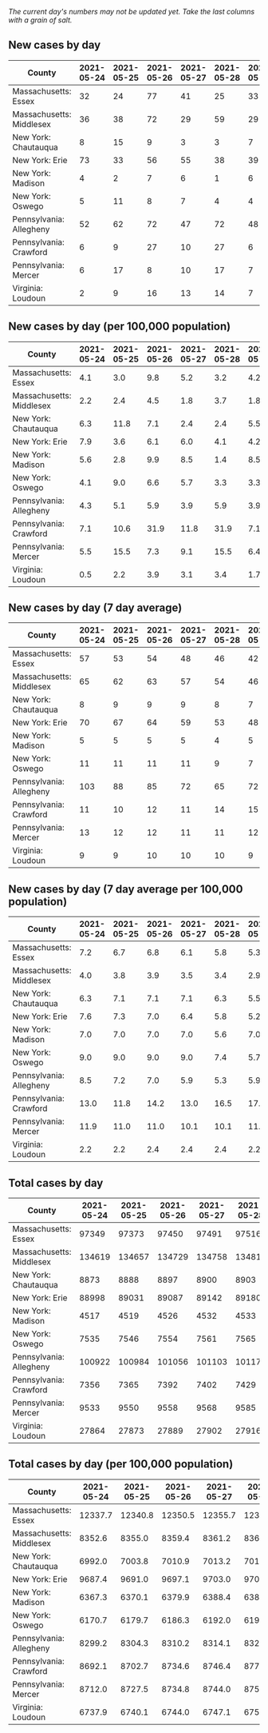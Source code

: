 _The current day's numbers may not be updated yet. Take the last columns with a grain of salt._
## New cases by day

| County | 2021-05-24 | 2021-05-25 | 2021-05-26 | 2021-05-27 | 2021-05-28 | 2021-05-29 | 2021-05-30 |
| --- | --- | --- | --- | --- | --- | --- | --- |
| Massachusetts: Essex | 32 | 24 | 77 | 41 | 25 | 33 | 22 |
| Massachusetts: Middlesex | 36 | 38 | 72 | 29 | 59 | 29 | 25 |
| New York: Chautauqua | 8 | 15 | 9 | 3 | 3 | 7 | 7 |
| New York: Erie | 73 | 33 | 56 | 55 | 38 | 39 | 51 |
| New York: Madison | 4 | 2 | 7 | 6 | 1 | 6 | 2 |
| New York: Oswego | 5 | 11 | 8 | 7 | 4 | 4 | 6 |
| Pennsylvania: Allegheny | 52 | 62 | 72 | 47 | 72 | 48 | 39 |
| Pennsylvania: Crawford | 6 | 9 | 27 | 10 | 27 | 6 | 4 |
| Pennsylvania: Mercer | 6 | 17 | 8 | 10 | 17 | 7 | 5 |
| Virginia: Loudoun | 2 | 9 | 16 | 13 | 14 | 7 | -1 |

## New cases by day (per 100,000 population)

| County | 2021-05-24 | 2021-05-25 | 2021-05-26 | 2021-05-27 | 2021-05-28 | 2021-05-29 | 2021-05-30 |
| --- | --- | --- | --- | --- | --- | --- | --- |
| Massachusetts: Essex | 4.1 | 3.0 | 9.8 | 5.2 | 3.2 | 4.2 | 2.8 |
| Massachusetts: Middlesex | 2.2 | 2.4 | 4.5 | 1.8 | 3.7 | 1.8 | 1.6 |
| New York: Chautauqua | 6.3 | 11.8 | 7.1 | 2.4 | 2.4 | 5.5 | 5.5 |
| New York: Erie | 7.9 | 3.6 | 6.1 | 6.0 | 4.1 | 4.2 | 5.6 |
| New York: Madison | 5.6 | 2.8 | 9.9 | 8.5 | 1.4 | 8.5 | 2.8 |
| New York: Oswego | 4.1 | 9.0 | 6.6 | 5.7 | 3.3 | 3.3 | 4.9 |
| Pennsylvania: Allegheny | 4.3 | 5.1 | 5.9 | 3.9 | 5.9 | 3.9 | 3.2 |
| Pennsylvania: Crawford | 7.1 | 10.6 | 31.9 | 11.8 | 31.9 | 7.1 | 4.7 |
| Pennsylvania: Mercer | 5.5 | 15.5 | 7.3 | 9.1 | 15.5 | 6.4 | 4.6 |
| Virginia: Loudoun | 0.5 | 2.2 | 3.9 | 3.1 | 3.4 | 1.7 | -0.2 |

## New cases by day (7 day average)

| County | 2021-05-24 | 2021-05-25 | 2021-05-26 | 2021-05-27 | 2021-05-28 | 2021-05-29 | 2021-05-30 |
| --- | --- | --- | --- | --- | --- | --- | --- |
| Massachusetts: Essex | 57 | 53 | 54 | 48 | 46 | 42 | 36 |
| Massachusetts: Middlesex | 65 | 62 | 63 | 57 | 54 | 46 | 41 |
| New York: Chautauqua | 8 | 9 | 9 | 9 | 8 | 7 | 7 |
| New York: Erie | 70 | 67 | 64 | 59 | 53 | 48 | 49 |
| New York: Madison | 5 | 5 | 5 | 5 | 4 | 5 | 4 |
| New York: Oswego | 11 | 11 | 11 | 11 | 9 | 7 | 6 |
| Pennsylvania: Allegheny | 103 | 88 | 85 | 72 | 65 | 72 | 56 |
| Pennsylvania: Crawford | 11 | 10 | 12 | 11 | 14 | 15 | 13 |
| Pennsylvania: Mercer | 13 | 12 | 12 | 11 | 11 | 12 | 10 |
| Virginia: Loudoun | 9 | 9 | 10 | 10 | 10 | 9 | 9 |

## New cases by day (7 day average per 100,000 population)

| County | 2021-05-24 | 2021-05-25 | 2021-05-26 | 2021-05-27 | 2021-05-28 | 2021-05-29 | 2021-05-30 |
| --- | --- | --- | --- | --- | --- | --- | --- |
| Massachusetts: Essex | 7.2 | 6.7 | 6.8 | 6.1 | 5.8 | 5.3 | 4.6 |
| Massachusetts: Middlesex | 4.0 | 3.8 | 3.9 | 3.5 | 3.4 | 2.9 | 2.5 |
| New York: Chautauqua | 6.3 | 7.1 | 7.1 | 7.1 | 6.3 | 5.5 | 5.5 |
| New York: Erie | 7.6 | 7.3 | 7.0 | 6.4 | 5.8 | 5.2 | 5.3 |
| New York: Madison | 7.0 | 7.0 | 7.0 | 7.0 | 5.6 | 7.0 | 5.6 |
| New York: Oswego | 9.0 | 9.0 | 9.0 | 9.0 | 7.4 | 5.7 | 4.9 |
| Pennsylvania: Allegheny | 8.5 | 7.2 | 7.0 | 5.9 | 5.3 | 5.9 | 4.6 |
| Pennsylvania: Crawford | 13.0 | 11.8 | 14.2 | 13.0 | 16.5 | 17.7 | 15.4 |
| Pennsylvania: Mercer | 11.9 | 11.0 | 11.0 | 10.1 | 10.1 | 11.0 | 9.1 |
| Virginia: Loudoun | 2.2 | 2.2 | 2.4 | 2.4 | 2.4 | 2.2 | 2.2 |

## Total cases by day

| County | 2021-05-24 | 2021-05-25 | 2021-05-26 | 2021-05-27 | 2021-05-28 | 2021-05-29 | 2021-05-30 |
| --- | --- | --- | --- | --- | --- | --- | --- |
| Massachusetts: Essex | 97349 | 97373 | 97450 | 97491 | 97516 | 97549 | 97571 |
| Massachusetts: Middlesex | 134619 | 134657 | 134729 | 134758 | 134817 | 134846 | 134871 |
| New York: Chautauqua | 8873 | 8888 | 8897 | 8900 | 8903 | 8910 | 8917 |
| New York: Erie | 88998 | 89031 | 89087 | 89142 | 89180 | 89219 | 89270 |
| New York: Madison | 4517 | 4519 | 4526 | 4532 | 4533 | 4539 | 4541 |
| New York: Oswego | 7535 | 7546 | 7554 | 7561 | 7565 | 7569 | 7575 |
| Pennsylvania: Allegheny | 100922 | 100984 | 101056 | 101103 | 101175 | 101223 | 101262 |
| Pennsylvania: Crawford | 7356 | 7365 | 7392 | 7402 | 7429 | 7435 | 7439 |
| Pennsylvania: Mercer | 9533 | 9550 | 9558 | 9568 | 9585 | 9592 | 9597 |
| Virginia: Loudoun | 27864 | 27873 | 27889 | 27902 | 27916 | 27923 | 27922 |

## Total cases by day (per 100,000 population)

| County | 2021-05-24 | 2021-05-25 | 2021-05-26 | 2021-05-27 | 2021-05-28 | 2021-05-29 | 2021-05-30 |
| --- | --- | --- | --- | --- | --- | --- | --- |
| Massachusetts: Essex | 12337.7 | 12340.8 | 12350.5 | 12355.7 | 12358.9 | 12363.1 | 12365.9 |
| Massachusetts: Middlesex | 8352.6 | 8355.0 | 8359.4 | 8361.2 | 8364.9 | 8366.7 | 8368.2 |
| New York: Chautauqua | 6992.0 | 7003.8 | 7010.9 | 7013.2 | 7015.6 | 7021.1 | 7026.6 |
| New York: Erie | 9687.4 | 9691.0 | 9697.1 | 9703.0 | 9707.2 | 9711.4 | 9717.0 |
| New York: Madison | 6367.3 | 6370.1 | 6379.9 | 6388.4 | 6389.8 | 6398.3 | 6401.1 |
| New York: Oswego | 6170.7 | 6179.7 | 6186.3 | 6192.0 | 6195.3 | 6198.6 | 6203.5 |
| Pennsylvania: Allegheny | 8299.2 | 8304.3 | 8310.2 | 8314.1 | 8320.0 | 8324.0 | 8327.2 |
| Pennsylvania: Crawford | 8692.1 | 8702.7 | 8734.6 | 8746.4 | 8778.3 | 8785.4 | 8790.1 |
| Pennsylvania: Mercer | 8712.0 | 8727.5 | 8734.8 | 8744.0 | 8759.5 | 8765.9 | 8770.5 |
| Virginia: Loudoun | 6737.9 | 6740.1 | 6744.0 | 6747.1 | 6750.5 | 6752.2 | 6752.0 |
